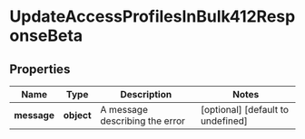 # UpdateAccessProfilesInBulk412ResponseBeta

## Properties

Name | Type | Description | Notes
------------ | ------------- | ------------- | -------------
**message** | **object** | A message describing the error | [optional] [default to undefined]

